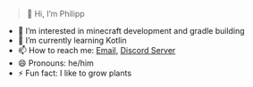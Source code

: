 > 👋 Hi, I’m Philipp
- 👀 I’m interested in minecraft development and gradle building
- 🌱 I’m currently learning Kotlin
- 📫 How to reach me: [Email](mailto:philippcmd@outlook.com), [Discord Server](https://discord.gg/FPe8XpJxCr)
- 😄 Pronouns: he/him
- ⚡ Fun fact: I like to grow plants
